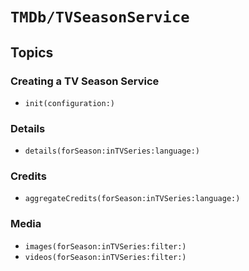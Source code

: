 # ``TMDb/TVSeasonService``

## Topics

### Creating a TV Season Service

- ``init(configuration:)``

### Details

- ``details(forSeason:inTVSeries:language:)``

### Credits

- ``aggregateCredits(forSeason:inTVSeries:language:)``

### Media

- ``images(forSeason:inTVSeries:filter:)``
- ``videos(forSeason:inTVSeries:filter:)``
